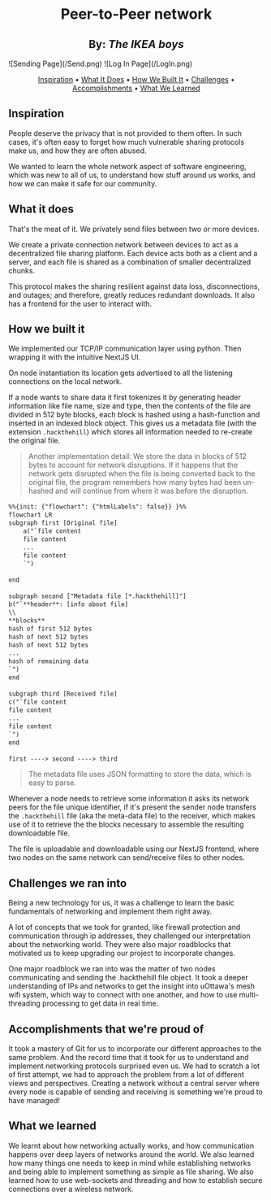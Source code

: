 <center><h1> Peer-to-Peer network </h1></center>
<center><h2> By: <i>The IKEA boys</i></h2></center>
![Sending Page](/Send.png)
![Log In Page](/LogIn.png)

<p align="center">
    <a href="#inspiration">Inspiration</a> •
    <a href="#what-it-does">What It Does</a> •
    <a href="#how-we-built-it">How We Built It</a> •
    <a href="#challenges-we-ran-into">Challenges</a> •
    <a href="#accomplishments-that-were-proud-of">Accomplishments</a> •
    <a href="#what-we-learned">What We Learned</a> 
</p>

## Inspiration
People deserve the privacy that is not provided to them often. In such cases, it's often easy to forget how much vulnerable sharing protocols make us, and how they are often abused.

We wanted to learn the whole network aspect of software engineering, which was new to all of us, to understand how stuff around us works, and how we can make it safe for our community.  

## What it does
That's the meat of it. We privately send files between two or more devices.

We create a private connection network between devices to act as a decentralized file sharing platform. Each device acts both as a client and a server, and each file is shared as a combination of smaller decentralized chunks.

This protocol makes the sharing resilient against data loss, disconnections, and outages; and therefore, greatly reduces redundant downloads. It also has a frontend for the user to interact with. 

## How we built it
We implemented our TCP/IP communication layer using python. Then wrapping it with the intuitive NextJS UI.

On node instantiation its location gets advertised to all the listening connections on the local network.

If a node wants to share data it first tokenizes it by generating header information like file name, size and type, then the contents of the file are divided in 512 byte blocks, each block is hashed using a hash-function and inserted in an indexed block object. This gives us a metadata file (with the extension `.hackthehill`) which stores all information needed to re-create the original file.
> Another implementation detail: We store the data in blocks of 512 bytes to account for network disruptions. If it happens that the network gets disrupted when the file is being converted back to the original file, the program remembers how many bytes had been un-hashed and will continue from where it was before the disruption.

```mermaid
%%{init: {"flowchart": {"htmlLabels": false}} }%%
flowchart LR
subgraph first [Original file]
    a("`file content
    file content
    ...
    file content
    `")

end

subgraph second ["Metadata file [*.hackthehill]"]
b("`**header**: [info about file]
\\
**blocks** 
hash of first 512 bytes
hash of next 512 bytes
hash of next 512 bytes
...
hash of remaining data
`")
end

subgraph third [Received file]
c("`file content
file content
...
file content
`")
end

first ----> second ----> third 
```

> The metadata file uses JSON formatting to store the data, which is easy to parse.

Whenever a node needs to retrieve some information it asks its network peers for the file unique identifier, if it's present the sender node transfers the `.hackthehill` file (aka the meta-data file) to the receiver, which makes use of it to retrieve the the blocks necessary to assemble the resulting downloadable file.

The file is uploadable and downloadable using our NextJS frontend, where two nodes on the same network can send/receive files to other nodes.


## Challenges we ran into
Being a new technology for us, it was a challenge to learn the basic fundamentals of networking and implement them right away.

A lot of concepts that we took for granted, like firewall protection and communication through ip addresses, they challenged our interpretation about the networking world. They were also major roadblocks that motivated us to keep upgrading our project to incorporate changes.

One major roadblock we ran into was the matter of two nodes communicating and sending the .hackthehill file object. It took a deeper understanding of IPs and networks to get the insight into uOttawa's mesh wifi system, which way to connect with one another, and how to use multi-threading processing to get data in real time. 

## Accomplishments that we're proud of
It took a mastery of Git for us to incorporate our different approaches to the same problem. And the record time that it took for us to understand and implement networking protocols surprised even us. We had to scratch a lot of first attempt, we had to approach the problem from a lot of different views and perspectives. Creating a network without a central server where every node is capable of sending and receiving is something we're proud to have managed!


## What we learned
We learnt about how networking actually works, and how communication happens over deep layers of networks around the world. We also learned how many things one needs to keep in mind while establishing networks and being able to implement something as simple as file sharing. We also learned how to use web-sockets and threading and how to establish secure connections over a wireless network.
